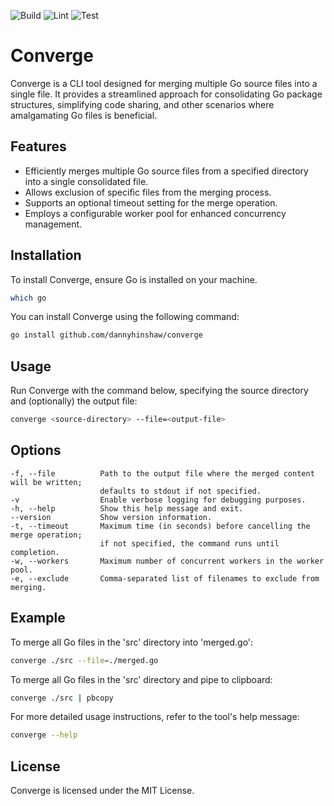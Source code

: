 ![Build](https://github.com/dannyhinshaw/converge/actions/workflows/build.yaml/badge.svg)
![Lint](https://github.com/dannyhinshaw/converge/actions/workflows/lint.yaml/badge.svg)
![Test](https://github.com/dannyhinshaw/converge/actions/workflows/test.yaml/badge.svg)

# Converge

Converge is a CLI tool designed for merging multiple Go source files into a single file. It provides a streamlined
approach for consolidating Go package structures, simplifying code sharing, and other scenarios where amalgamating Go
files is beneficial.

## Features

- Efficiently merges multiple Go source files from a specified directory into a single consolidated file.
- Allows exclusion of specific files from the merging process.
- Supports an optional timeout setting for the merge operation.
- Employs a configurable worker pool for enhanced concurrency management.

## Installation

To install Converge, ensure Go is installed on your machine.

```bash
which go
```

You can install Converge using the following command:

```bash
go install github.com/dannyhinshaw/converge
```

## Usage

Run Converge with the command below, specifying the source directory
and (optionally) the output file:

```bash
converge <source-directory> --file=<output-file>
```

## Options

    -f, --file  		Path to the output file where the merged content will be written;
                        defaults to stdout if not specified.
    -v               	Enable verbose logging for debugging purposes.
    -h, --help       	Show this help message and exit.
    --version     	    Show version information.
    -t, --timeout       Maximum time (in seconds) before cancelling the merge operation;
                        if not specified, the command runs until completion.
    -w, --workers       Maximum number of concurrent workers in the worker pool.
    -e, --exclude    	Comma-separated list of filenames to exclude from merging.

## Example

To merge all Go files in the 'src' directory into 'merged.go':

```bash
converge ./src --file=./merged.go
```

To merge all Go files in the 'src' directory and pipe to clipboard:

```bash
converge ./src | pbcopy
```

For more detailed usage instructions, refer to the tool's help message:

```bash
converge --help
```

## License

Converge is licensed under the MIT License.